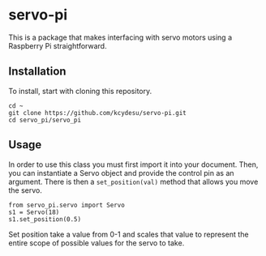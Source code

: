 # servo-pi
This is a package that makes interfacing with servo motors using a Raspberry Pi straightforward.

## Installation
To install, start with cloning this repository. 
```
cd ~
git clone https://github.com/kcydesu/servo-pi.git
cd servo_pi/servo_pi
```



## Usage
In order to use this class you must first import it into your document. Then, you can instantiate a Servo object and provide the control pin as an argument. There is then a ```set_position(val)``` method that allows you move the servo.

```
from servo_pi.servo import Servo
s1 = Servo(18)
s1.set_position(0.5)
```

Set position take a value from 0-1 and scales that value to represent the entire scope of possible values for the servo to take.
